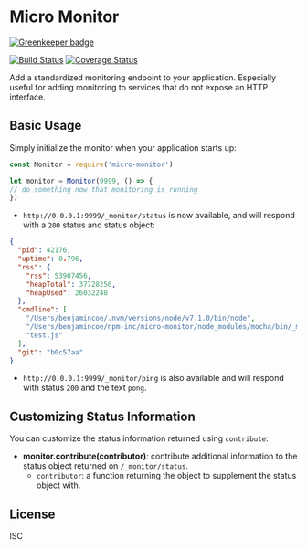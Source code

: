 # Micro Monitor

[![Greenkeeper badge](https://badges.greenkeeper.io/npm/micro-monitor.svg)](https://greenkeeper.io/)

[![Build Status](https://img.shields.io/travis/npm/micro-monitor/master.svg)](https://travis-ci.org/npm/micro-monitor)
[![Coverage Status](https://coveralls.io/repos/npm/micro-monitor/badge.svg?branch=master)](https://coveralls.io/r/npm/micro-monitor?branch=master)

Add a standardized monitoring endpoint to your application. Especially
useful for adding monitoring to services that do not expose an
HTTP interface.

## Basic Usage

Simply initialize the monitor when your application starts up:

```js
const Monitor = require('micro-monitor')

let monitor = Monitor(9999, () => {
// do something now that monitoring is running
})
```

* `http://0.0.0.1:9999/_monitor/status` is now available, and will
  respond with a `200` status and status object:

```json
{
  "pid": 42176,
  "uptime": 0.796,
  "rss": {
    "rss": 53907456,
    "heapTotal": 37728256,
    "heapUsed": 26032248
  },
  "cmdline": [
    "/Users/benjamincoe/.nvm/versions/node/v7.1.0/bin/node",
    "/Users/benjamincoe/npm-inc/micro-monitor/node_modules/mocha/bin/_mocha",
    "test.js"
  ],
  "git": "b0c57aa"
}
```

* `http://0.0.0.1:9999/_monitor/ping` is also available and will respond with
  status `200` and the text `pong`.

## Customizing Status Information

You can customize the status information returned using `contribute`:

* **monitor.contribute(contributor)**: contribute additional information
  to the status object returned on `/_monitor/status`.
  * `contributor`: a function returning the object to supplement the status
    object with.

## License

ISC
